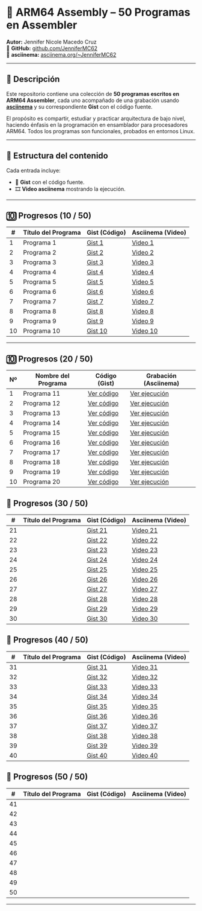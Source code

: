 # 🧠 ARM64 Assembly – 50 Programas en Assembler

**Autor:** Jennifer Nicole Macedo Cruz  
🔗 **GitHub:** [github.com/JenniferMC62](https://github.com/JenniferMC62)  
🎥 **asciinema:** [asciinema.org/~JenniferMC62](https://asciinema.org/~JenniferMC62)

---

## 📝 Descripción

Este repositorio contiene una colección de **50 programas escritos en ARM64 Assembler**, cada uno acompañado de una grabación usando **[asciinema](https://asciinema.org/)** y su correspondiente **Gist** con el código fuente.

El propósito es compartir, estudiar y practicar arquitectura de bajo nivel, haciendo énfasis en la programación en ensamblador para procesadores ARM64. Todos los programas son funcionales, probados en entornos Linux.

---

## 📂 Estructura del contenido

Cada entrada incluye:

- 🔗 **Gist** con el código fuente.
- 🎞️ **Video asciinema** mostrando la ejecución.

---

## 🔟 Progresos (10 / 50)

| #  | Título del Programa         | Gist (Código)                                                                                     | Asciinema (Video)                                                                |
|----|-----------------------------|----------------------------------------------------------------------------------------------------|----------------------------------------------------------------------------------|
| 1  | Programa 1                  | [Gist 1](https://gist.github.com/JenniferMC62/2c26ce8a70cb615806c5052d5ecbc930)                   | [Video 1](https://asciinema.org/a/5pDLicz2zwYqdShcwdaIFKU2k)                    |
| 2  | Programa 2                  | [Gist 2](https://gist.github.com/JenniferMC62/29b69092bc225e9cda1222a3a3ba9d5f)                   | [Video 2](https://asciinema.org/a/gWwUchUkFPWKKJ3RNUVE7laIU)                    |
| 3  | Programa 3                  | [Gist 3](https://gist.github.com/JenniferMC62/ce7cc6adee22491c59f4e0a09cfaae96)                   | [Video 3](https://asciinema.org/a/ddgsaQZYAjMWYA5FREO2mb6JN)                    |
| 4  | Programa 4                  | [Gist 4](https://gist.github.com/JenniferMC62/10752c3fbb3e6ea9e9664486c8be3b42)                   | [Video 4](https://asciinema.org/a/9HtmGGcCbnL9UV28GWTZO8FMZ)                    |
| 5  | Programa 5                  | [Gist 5](https://gist.github.com/JenniferMC62/7b2e3b32de5dfc8980ec77e1abbedbd4)                   | [Video 5](https://asciinema.org/a/Z8GPgycsaKS4k0LvUnExhHtSV)                    |
| 6  | Programa 6                  | [Gist 6](https://gist.github.com/JenniferMC62/9810bb66f2abfbe5f5a2e38a091bdbec)                   | [Video 6](https://asciinema.org/a/hsQEKDev5apm71TlQh0ZaG0vw)                    |
| 7  | Programa 7                  | [Gist 7](https://gist.github.com/JenniferMC62/584a8fac3af1e0e09a09ceab2dc42629)                   | [Video 7](https://asciinema.org/a/koBynQoUkR5PYrq4oqw3Dv4s9)                    |
| 8  | Programa 8                  | [Gist 8](https://gist.github.com/JenniferMC62/86df91e6d313ce44756aee07c688f73d)                   | [Video 8](https://asciinema.org/a/90TItSdHl39AAWNe1KdL0esML)                    |
| 9  | Programa 9                  | [Gist 9](https://gist.github.com/JenniferMC62/88303eefdeb648932ef20705b193835a)                   | [Video 9](https://asciinema.org/a/tMExlPhwuPEPEUJTuQ2Y7mpIG)                    |
| 10 | Programa 10                 | [Gist 10](https://gist.github.com/JenniferMC62/bff4e5ac26306e47ac0acc2f4b8e3974)                  | [Video 10](https://asciinema.org/a/MLveLXWljyw0fIsU66bnnWKxj)                   |

---
## 🔟 Progresos (20 / 50)

| Nº | Nombre del Programa                  | Código (Gist)                                                                 | Grabación (Asciinema)                                                    |
|----|--------------------------------------|-------------------------------------------------------------------------------|--------------------------------------------------------------------------|
| 1  | Programa 11                  | [Ver código](https://gist.github.com/JenniferMC62/04e7119b4ccd0f33457abd704b5f388e) | [Ver ejecución](https://asciinema.org/a/R4QuhsG7ROIvN8RWJ6TGTPie6)       |
| 2  | Programa 12                 | [Ver código](https://gist.github.com/JenniferMC62/d1362ed02bbcbfc1ee32497614a9aa0d) | [Ver ejecución](https://asciinema.org/a/6uZQPRgaxWaPviIkMQsDmJteA)       |
| 3  | Programa 13        | [Ver código](https://gist.github.com/JenniferMC62/65e8b1ad5274ccbd48b0ea81a412dc0e) | [Ver ejecución](https://asciinema.org/a/PzhZuXhecL5CiCllzMBNbVTOB)       |
| 4  | Programa 14              | [Ver código](https://gist.github.com/JenniferMC62/11a39dbc33717130601c0da44a6c18b9) | [Ver ejecución](https://asciinema.org/a/0m6kJCYAmcvlcmMNr88K2LGDK)       |
| 5  | Programa 15           | [Ver código](https://gist.github.com/JenniferMC62/acd77869aade931c6f8076b08d8b1514) | [Ver ejecución](https://asciinema.org/a/H0iGUfM0Dd678bFgG4ufCUU29)       |
| 6  | Programa 16                   | [Ver código](https://gist.github.com/JenniferMC62/3aa78f270c17442a181a222f030093e6) | [Ver ejecución](https://asciinema.org/a/chbdjMiEjHBVl60LCHSgVDfLL)       |
| 7  | Programa 17               | [Ver código](https://gist.github.com/JenniferMC62/bdbb9a7c36b6bb99c1bafe3150efdb7f) | [Ver ejecución](https://asciinema.org/a/j0bfKNOYN8DbjgRuOoKKJfodM)       |
| 8  | Programa 18            | [Ver código](https://gist.github.com/JenniferMC62/be361afaa021190efd6412ca3d44b180) | [Ver ejecución](https://asciinema.org/a/jJK3G8jM5KTpragHnvCNmPrZA)       |
| 9  | Programa 19                 | [Ver código](https://gist.github.com/JenniferMC62/84ad952cb4a324034a9c54eb386a0278) | [Ver ejecución](https://asciinema.org/a/42NKJ0x99vMFuHoNMtuqeKVQC)       |
| 10 | Programa 20   | [Ver código](https://gist.github.com/JenniferMC62/6d6e1739a3614ae005bdf48801108aed) | [Ver ejecución](https://asciinema.org/a/f2RNCn8CoUOvXRAYYhEAmyOak)       |


## 🔷 Progresos (30 / 50)

| #  | Título del Programa      | Gist (Código)                                                                 | Asciinema (Video)                                                           |
|----|--------------------------|------------------------------------------------------------------------------|------------------------------------------------------------------------------|
| 21 |                          | [Gist 21](https://gist.github.com/JenniferMC62/5cecd8236ac18b35fb3638edfc42db2a) | [Video 21](https://asciinema.org/a/CoYwFQ576ERGALYr9PZCktmQQ)               |
| 22 |                          | [Gist 22](https://gist.github.com/JenniferMC62/86b0e79447a003c6e6dbd036acecafff) | [Video 22](https://asciinema.org/a/YF9CiN4tv8AeAWhxtTETp3KIh)               |
| 23 |                          | [Gist 23](https://gist.github.com/JenniferMC62/1ebe6f22d150b97a51cf73cb3e8737bf) | [Video 23](https://asciinema.org/a/Zm1bjvKsushAicLqY3WwaeoiT)               |
| 24 |                          | [Gist 24](https://gist.github.com/JenniferMC62/6a10e09bdd6af9aacd12a7d2af445047) | [Video 24](https://asciinema.org/a/6ZBgDsmSz7iC0o7BEODWSifvW)               |
| 25 |                          | [Gist 25](https://gist.github.com/JenniferMC62/f843f20423cff4a81b956bb6a4d4d42e) | [Video 25](https://asciinema.org/a/Ksy6LFQgMYcsb0kWA76jaVLeI)               |
| 26 |                          | [Gist 26](https://gist.github.com/JenniferMC62/3e66e3d5deb830a0ffe4db32c52de2be) | [Video 26](https://asciinema.org/a/JQSH3LL89VAl3TDpQK3AH8M3j)               |
| 27 |                          | [Gist 27](https://gist.github.com/JenniferMC62/3309eb99426bd821ca4a031bd8151d52) | [Video 27](https://asciinema.org/a/2OXt698ieLHPYjm0wlOK64Fot)               |
| 28 |                          | [Gist 28](https://gist.github.com/JenniferMC62/31e77393cc3786516365d16fcf2ce947) | [Video 28](https://asciinema.org/a/A7mtYE6YfydiczsGDTDAWEils)               |
| 29 |                          | [Gist 29](https://gist.github.com/JenniferMC62/303b8170382560c6001239381fdec635) | [Video 29](https://asciinema.org/a/FP5dwiXEGgpVxVhyKUl2UGIUs)               |
| 30 |                          | [Gist 30](https://gist.github.com/JenniferMC62/7d00494c94b4855d77473e67fcfc52c4) | [Video 30](https://asciinema.org/a/SdfONE7oGII4FdvmWK5P5uy2j)               |

## 🔷 Progresos (40 / 50)

| #  | Título del Programa      | Gist (Código)                                                                 | Asciinema (Video)                                                           |
|----|--------------------------|------------------------------------------------------------------------------|------------------------------------------------------------------------------|
| 31 |                          | [Gist 31](https://gist.github.com/JenniferMC62/52098d9c57b7534544a27478125a44b7) | [Video 31](https://asciinema.org/a/ugArp33eKsWynLJFgg4qiPGVa)               |
| 32 |                          | [Gist 32](https://gist.github.com/JenniferMC62/01b0b4aa447dfa5c49a4a1508f79f573) | [Video 32](https://asciinema.org/a/IAkYdj4gNvkInHofzBwM250jb)               |
| 33 |                          | [Gist 33](https://gist.github.com/JenniferMC62/387bd7e49c0d95ff854908580141c9f9) | [Video 33](https://asciinema.org/a/Nl5A4u7nHaD85SYxIGQRQ153B)               |
| 34 |                          | [Gist 34](https://gist.github.com/JenniferMC62/8130bb30ed6bc9aa4cde8a81867821d7) | [Video 34](https://asciinema.org/a/hlMiLZMohoGGNoIkYl67eTpWM)               |
| 35 |                          | [Gist 35](https://gist.github.com/JenniferMC62/cdef0c3fb31e8ffd715327541cd1307a) | [Video 35](https://asciinema.org/a/xtdkMyoowSfceK983puipXEc9)               |
| 36 |                          | [Gist 36](https://gist.github.com/JenniferMC62/0e227b0ec109212aad7020732eb584e8) | [Video 36](https://asciinema.org/a/A6Fi5ngdpNtyQkefauWqgaHu3)               |
| 37 |                          | [Gist 37](https://gist.github.com/JenniferMC62/d038b3cbe40b17384854bc0020379858) | [Video 37](https://asciinema.org/a/CiHlR3SeSkwIX6kCvGIoE0NEj)               |
| 38 |                          | [Gist 38](https://gist.github.com/JenniferMC62/c115f5c8d5c2e36fd1a3e56b5c973fff) | [Video 38](https://asciinema.org/a/VRknPaeygkz9fK8rFO029dNSw)               |
| 39 |                          | [Gist 39](https://gist.github.com/JenniferMC62/15a0717c9edbb9b02c78f1d53d7863a5) | [Video 39](https://asciinema.org/a/nQL9VP7l7y3bCHzRwW3LD57q1)               |
| 40 |                          | [Gist 40](https://gist.github.com/JenniferMC62/bd31d0123aa5752ad6dfb23c0a2e6278) | [Video 40](https://asciinema.org/a/VIp2bdDWcr7BaYLRVvqRt5QYm)               |


## 🔢 Progresos (50 / 50)

| #  | Título del Programa         | Gist (Código) | Asciinema (Video) |
|----|-----------------------------|---------------|-------------------|
| 41 |                             |               |                   |
| 42 |                             |               |                   |
| 43 |                             |               |                   |
| 44 |                             |               |                   |
| 45 |                             |               |                   |
| 46 |                             |               |                   |
| 47 |                             |               |                   |
| 48 |                             |               |                   |
| 49 |                             |               |                   |
| 50 |                             |               |                   |

---
